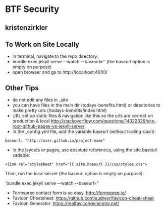 # BTF Security
## kristenzirkler

## To Work on Site Locally

* in terminal, navigate to the repo directory.
* bundle exec jekyll serve --watch --baseurl='' (the baseurl option is empty on purpose)
* open browser and go to http://localhost:4000/

## Other Tips

* do not edit any files in _site
* you can have files in the main dir (todays-benefits.html) or directories to make pretty urls (/todays-benefits/index.html)
* URL set up static files & navigation like this so the urls are correct on production & local
http://stackoverflow.com/questions/14322329/site-root-github-pages-vs-jekyll-server
 * In the _config.yml file, add the variable baseurl (without trailing slash): 

 `baseurl: "http://user.github.io/project-name"`

 * In the layouts or pages, use absolute references, using the site.baseurl variable:

 `<link rel="stylesheet" href="{{ site.baseurl }}/css/styles.css">`
 
 Then, run the local server (the baseurl option is empty on purpose): 

 `bundle exec jekyll serve --watch --baseurl=''

* Formspree contact form is so  easy. http://formspree.io/ 
* Favicon Cheatsheet: https://github.com/audreyr/favicon-cheat-sheet
* Favicon Generator: https://realfavicongenerator.net/